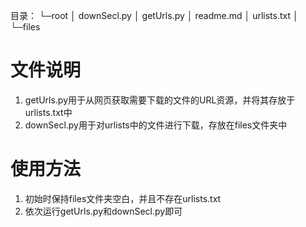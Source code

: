 目录：
└─root
    │  downSecl.py
    │  getUrls.py
    │  readme.md
    │  urlists.txt
    │      
    └─files

# 文件说明

1. getUrls.py用于从网页获取需要下载的文件的URL资源，并将其存放于urlists.txt中
2. downSecl.py用于对urlists中的文件进行下载，存放在files文件夹中

# 使用方法

1. 初始时保持files文件夹空白，并且不存在urlists.txt
2. 依次运行getUrls.py和downSecl.py即可